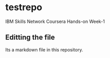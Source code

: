 # testrepo
IBM Skills Network Coursera Hands-on Week-1

## Editting the file
Its a markdown file in this repository.
